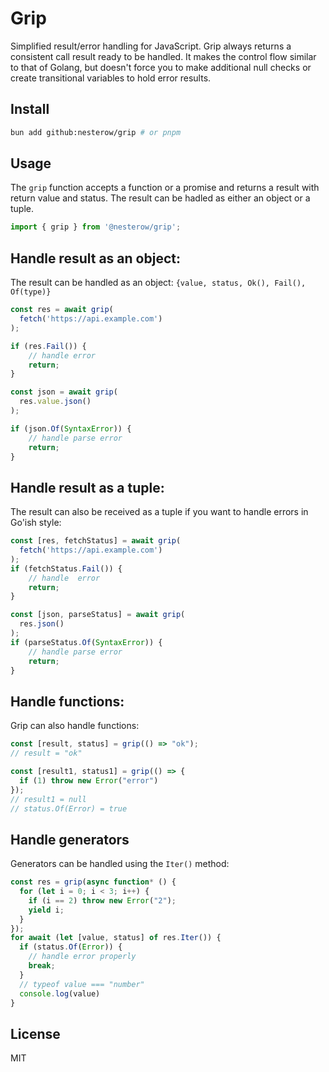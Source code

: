 # Grip

Simplified result/error handling for JavaScript.
Grip always returns a consistent call result ready to be handled.
It makes the control flow similar to that of Golang, but doesn't force you to make additional null checks or create transitional variables to hold error results.

## Install

```bash
bun add github:nesterow/grip # or pnpm
```

## Usage

The `grip` function accepts a function or a promise and returns a result with return value and status.
The result can be hadled as either an object or a tuple.

```javascript
import { grip } from '@nesterow/grip';
```

## Handle result as an object:

The result can be handled as an object: `{value, status, Ok(), Fail(), Of(type)}`

```javascript
const res = await grip(
  fetch('https://api.example.com')
);

if (res.Fail()) {
    // handle error
    return;
}

const json = await grip(
  res.value.json()
);

if (json.Of(SyntaxError)) {
    // handle parse error
    return;
}

```

## Handle result as a tuple:

The result can also be received as a tuple if you want to handle errors in Go'ish style:

```javascript
const [res, fetchStatus] = await grip(
  fetch('https://api.example.com')
);
if (fetchStatus.Fail()) {
    // handle  error
    return;
}

const [json, parseStatus] = await grip(
  res.json()
);
if (parseStatus.Of(SyntaxError)) {
    // handle parse error
    return;
}
```

## Handle functions:

Grip can also handle functions:

```javascript
const [result, status] = grip(() => "ok");
// result = "ok"

const [result1, status1] = grip(() => {
  if (1) throw new Error("error")
});
// result1 = null
// status.Of(Error) = true
```

## Handle generators

Generators can be handled using the `Iter()` method:

```javascript
const res = grip(async function* () {
  for (let i = 0; i < 3; i++) {
    if (i == 2) throw new Error("2");
    yield i;
  }
});
for await (let [value, status] of res.Iter()) {
  if (status.Of(Error)) {
    // handle error properly
    break;
  }
  // typeof value === "number"
  console.log(value)
}
```

## License
MIT
